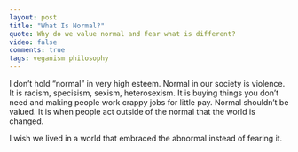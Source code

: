 ```yaml
---
layout: post
title: "What Is Normal?"
quote: Why do we value normal and fear what is different?
video: false
comments: true
tags: veganism philosophy
---
```


I don’t hold “normal” in very high esteem. Normal in our 
society is violence. It is racism, specisism, sexism,
heterosexism. It is buying things you don’t need and making
people work crappy jobs for little pay. Normal shouldn’t be
valued. It is when people act outside of the normal that
the world is changed.

I wish we lived in a world that embraced the abnormal
instead of fearing it.
